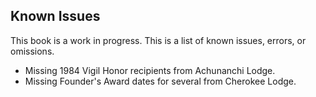 ## Known Issues

This book is a work in progress. This is a list of known issues, errors, or omissions.

* Missing 1984 Vigil Honor recipients from Achunanchi Lodge.
* Missing Founder's Award dates for several from Cherokee Lodge.
